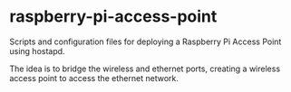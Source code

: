 raspberry-pi-access-point
===================

Scripts and configuration files for deploying a Raspberry Pi Access Point using hostapd.

The idea is to bridge the wireless and ethernet ports, creating a wireless access point to access the ethernet network.

